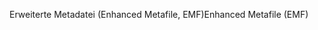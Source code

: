 <span data-ttu-id="31fd0-101">Erweiterte Metadatei (Enhanced Metafile, EMF)</span><span class="sxs-lookup"><span data-stu-id="31fd0-101">Enhanced Metafile (EMF)</span></span>